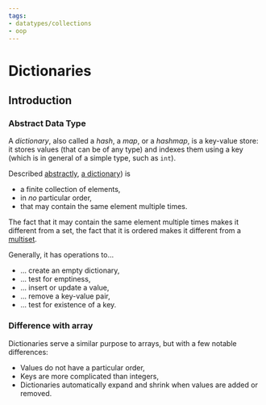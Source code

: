 ```yaml
---
tags:
- datatypes/collections
- oop
---
```


# Dictionaries

## Introduction

### Abstract Data Type

A *dictionary*, also called a *hash*, a *map*, or a *hashmap*, is a key-value store: it stores values (that can be of any type) and indexes them using a key (which is in general of a simple type, such as `int`).

Described [abstractly](./lectures/data/intro#abstract-data-types), [a dictionary](https://en.wikipedia.org/wiki/Hash_table)) is 

- a finite collection of elements,
- in *no* particular order,
- that may contain the same element multiple times.

The fact that it may contain the same element multiple times makes it different from a set, the fact that it is ordered makes it different from a [multiset](https://en.wikipedia.org/wiki/Multiset).

Generally, it has operations to…

- … create an empty dictionary,
- … test for emptiness, 
- … insert or update a value,
- … remove a key-value pair,
- … test for existence of a key.

### Difference with array 

Dictionaries serve a similar purpose to arrays, but with a few notable differences:

- Values do not have a particular order,
- Keys are more complicated than integers,
- Dictionaries automatically expand and shrink when values are added or removed.

<!--

### Difference with lists

However, stacks have difference with lists:

- Only the top element's value can be read (accessed),
- Adding and removing can only be done "on the right side", that is, at the top of the stack.

## Possible Implementation



Arrays
    arrays and dictionaries both store collections of data, but differ by how they are accessed. Items in an array are accessed by position (often a number) and hence have an order. Items in a dictionary are accessed by key and are unordered.



An array can contain more than simple datatypes: it can contain objects.
It can be objects from a custom class, or even … arrays, which are themselves objects!

## Array of Objects From a Custom Class

In the following example, we will ask the user how many `Item` objects (the details of the implementation do not matter, but can be [inspired by this example](./lectures/flow/control_flow_and_classes#setters-with-input-validation)) they want to create, then fill an array with `Item` objects initialized from user input:

```
Console.WriteLine("How many items would you like to stock?");
Item[] items = new Item[int.Parse(Console.ReadLine())];
int i = 0;
while(i < items.Length)
{
    Console.WriteLine($"Enter description of item {i+1}:");
    string description = Console.ReadLine();
    Console.WriteLine($"Enter price of item {i+1}:");
    decimal price = decimal.Parse(Console.ReadLine());
    items[i] = new Item(description, price);
    i++;
}
```

Observe that, since we do not perform any user-input validation, we can simply use the result of `int.Parse()` as the size declarator for the `items` array - no `size` variable is needed at all.

We can also use `while` loops to search through arrays for a particular value. For example, this code will find and display the lowest-priced item in the array `items`, which was initialized by user input:

```
Item lowestItem = items[0];
int i = 1;
while(i < items.Length)
{
    if(items[i].GetPrice() < lowestItem.GetPrice())
    {
        lowestItem = items[i];
    }
    i++;
}
Console.WriteLine($"The lowest-priced item is {lowestItem}");
```

Note that the `lowestItem` variable needs to be initialized to refer to an `Item` object before we can call the `GetPrice()` method on it; we cannot call `GetPrice()` if `lowestItem` is `null`. We could try to create an `Item` object with the "highest possible" price, but a simpler approach is to initialize `lowestItem` with `items[0]`. As long as the array has at  least one element, `0` is a valid index, and the first item in the array can be our first "guess" at the lowest-priced item.

## Arrays of Arrays

An array of arrays is called a multi-dimensional array.
A multi-dimensional array can be rectangular (it then represents an $n$-dimensional block of memory) or jagged (in that case, it is an array of arrays).

### Rectangular Multi-Dimensional Array

Also called $2$-dimensional arrays, their syntax is very close to that of $1$-dimensional arrays:

```
int[,] matrix = new int[2, 3];
```

where `2` is the number of rows, and `3` is the number of columns.
They can be accessed with `matrix.GetLength(0)` and `matrix.GetLength(1)` respectively.

Assignment is as for $1$-dimensional arrays, starting at $0$:

```
matrix[0, 0] = 1;
matrix[0, 1] = 2;
matrix[0, 2] = 3;
matrix[1, 0] = 4;
matrix[1, 1] = 5;
matrix[1, 2] = 6;
```

This will produce a matrix as follows:

        | 0th col. | 1st col. | 2nd col. |
------- | :---:    | :---:    | :---:    | 
0th row |   1      |   2      |    3     |
1st row |   4      |   5      |    6     |

We could also have used a shortened notation to declare this $2$-dimensional array, as follows:

```
int[,] matrix = new int[,]
{
    {1,2,3},
    {4,5,6}
};
```

or even simply

```
int[,] matrix = {{1,2,3},{4,5,6}};
```

To display such an array, nested loops are needed:

```
for (int row = 0; row < matrix.GetLength(0); row++)
{
    for (int col = 0; col < matrix.GetLength(1); col++)
        Console.Write(matrix[row, col] + " ");
    Console.WriteLine();
}
```

### Jagged Array

A jagged array is an array of arrays.
The difference from rectangular arrays is that the arrays stored can be of varying sizes. The syntax of a jagged array is as follows:

```
int [][] jaggedArray = new int[3][];
```

Here, `3` is the number of rows, but the number of columns is not included: this is because the stored arrays are different sizes, so the number of columns will vary depending on the row.

The syntax is straightforward once understood that jagged arrays are *exactly* arrays of arrays: 

``` 
!include code/snippets/jaggedArray.cs
```

In this example, it should be clear that `jaggedArray[row]` is itself an array, and hence that we can use e.g., `jaggedArray[row].Length` or `jaggedArray[row][arrayCell]`.

### Deciding Between Rectangular and Jagged Arrays

The main distinction between rectangular and jagged arrays is that the former is more consistent with its sizing--in other words, in a rectangular array, each array housed within it will be the same size in every row, by definition. In contrast, jagged arrays are not as consistent. This can be seen in the difference between how rectangular and jagged arrays are initialized. Recall that, when initializing a rectangular array, the number of rows and columns is required, but only the number of rows is required for a jagged array.

Therefore, when deciding which type of array to use in a given situation, you will want to base it off of whether you need an array that is predictable in its sizing. If you want to make a table where most or every cell will be filled, a rectangular array will make more sense, whereas a jagged array will be preferred when the number of entries per row could be highly variable or difficult to predict.

Rectangular arrays work well when creating a matrix (an array of numbers used in mathematics, especially in linear algebra) or a table/spreadsheet of data where the number of data points (and, therefore, the number of columns) is consistent in each row. Jagged arrays work well when the number of data points varies. A good example would be if you want to use an array to store the time it takes you to run a lap. If you run the same number of laps every single time you run, without fail, then a rectangular array may work here. However, the more likely scenario is that the number will vary. In this case, a jagged array is better: the array in each row will be whatever size it needs to be in order to accommodate all of the data.
-->
